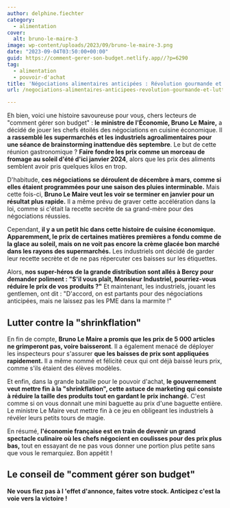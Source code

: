 ```yaml
---
author: delphine.fiechter
category:
  - alimentation
cover:
  alt: bruno-le-maire-3
image: wp-content/uploads/2023/09/bruno-le-maire-3.png
date: "2023-09-04T03:50:00+00:00"
guid: https://comment-gerer-son-budget.netlify.app//?p=6290
tag:
  - alimentation
  - pouvoir-d'achat
title: 'Négociations alimentaires anticipées : Révolution gourmande et lutte contre la Shrinkflation'
url: /negociations-alimentaires-anticipees-revolution-gourmande-et-lutte-contre-la-shrinkflation/

---
```

Eh bien, voici une histoire savoureuse pour vous, chers lecteurs de "comment gérer son budget" : **le ministre de l'Économie, Bruno Le Maire,** a décidé de jouer les chefs étoilés des négociations en cuisine économique. Il **a rassemblé les supermarchés et les industriels agroalimentaires pour une séance de brainstorming inattendue dès septembre**. Le but de cette réunion gastronomique ? **Faire fondre les prix comme un morceau de fromage au soleil d'été d'ici janvier 2024**, alors que les prix des aliments semblent avoir pris quelques kilos en trop.

D'habitude, **ces négociations se déroulent de décembre à mars, comme si elles étaient programmées pour une saison des pluies interminable.** Mais cette fois-ci, **Bruno Le Maire veut les voir se terminer en janvier pour un résultat plus rapide.** Il a même prévu de graver cette accélération dans la loi, comme si c'était la recette secrète de sa grand-mère pour des négociations réussies.

Cependant, **il y a un petit hic dans cette histoire de cuisine économique. Apparemment, le prix de certaines matières premières a fondu comme de la glace au soleil, mais on ne voit pas encore la crème glacée bon marché dans les rayons des supermarchés.** Les industriels ont décidé de garder leur recette secrète et de ne pas répercuter ces baisses sur les étiquettes.

Alors, **nos super-héros de la grande distribution sont allés à Bercy pour demander poliment : "S'il vous plaît, Monsieur Industriel, pourriez-vous réduire le prix de vos produits ?"** Et maintenant, les industriels, jouant les gentlemen, ont dit : "D'accord, on est partants pour des négociations anticipées, mais ne laissez pas les PME dans la marmite !"

## **Lutter contre la "shrinkflation"**

En fin de compte, **Bruno Le Maire a promis que les prix de 5 000 articles ne grimperont pas, voire baisseront**. Il a également menacé de déployer les inspecteurs pour s'assurer **que les baisses de prix sont appliquées rapidement.** Il a même nommé et félicité ceux qui ont déjà baissé leurs prix, comme s'ils étaient des élèves modèles.

Et enfin, dans la grande bataille pour le pouvoir d'achat, **le gouvernement veut mettre fin à la "shrinkflation", cette astuce de marketing qui consiste à réduire la taille des produits tout en gardant le prix inchangé.** C'est comme si on vous donnait une mini baguette au prix d'une baguette entière. Le ministre Le Maire veut mettre fin à ce jeu en obligeant les industriels à révéler leurs petits tours de magie.

En résumé, **l'économie française est en train de devenir un grand spectacle culinaire où les chefs négocient en coulisses pour des prix plus bas,** tout en essayant de ne pas vous donner une portion plus petite sans que vous le remarquiez. Bon appétit !

## Le conseil de "comment gérer son budget"

**Ne vous fiez pas à l 'effet d'annonce, faites votre stock. Anticipez c'est la voie vers la victoire !**
